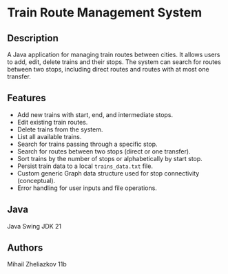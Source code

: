 # Train Route Management System

## Description
A Java application for managing train routes between cities. It allows users to add, edit, delete trains and their stops. The system can search for routes between two stops, including direct routes and routes with at most one transfer.

## Features
- Add new trains with start, end, and intermediate stops.
- Edit existing train routes.
- Delete trains from the system.
- List all available trains.
- Search for trains passing through a specific stop.
- Search for routes between two stops (direct or one transfer).
- Sort trains by the number of stops or alphabetically by start stop.
- Persist train data to a local `trains_data.txt` file.
- Custom generic Graph data structure used for stop connectivity (conceptual).
- Error handling for user inputs and file operations.

## Java
Java Swing JDK 21

## Authors
Mihail Zheliazkov 11b